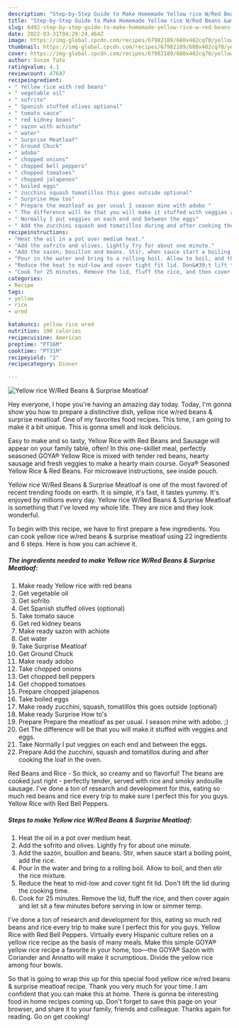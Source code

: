 ```yaml
---
description: "Step-by-Step Guide to Make Homemade Yellow rice W/Red Beans &amp;amp; Surprise Meatloaf"
title: "Step-by-Step Guide to Make Homemade Yellow rice W/Red Beans &amp;amp; Surprise Meatloaf"
slug: 6492-step-by-step-guide-to-make-homemade-yellow-rice-w-red-beans-and-amp-surprise-meatloaf
date: 2022-03-31T04:29:24.464Z
image: https://img-global.cpcdn.com/recipes/67982189/680x482cq70/yellow-rice-wred-beans-surprise-meatloaf-recipe-main-photo.jpg
thumbnail: https://img-global.cpcdn.com/recipes/67982189/680x482cq70/yellow-rice-wred-beans-surprise-meatloaf-recipe-main-photo.jpg
cover: https://img-global.cpcdn.com/recipes/67982189/680x482cq70/yellow-rice-wred-beans-surprise-meatloaf-recipe-main-photo.jpg
author: Susan Tate
ratingvalue: 4.1
reviewcount: 47647
recipeingredient:
- " Yellow rice with red beans"
- " vegetable oil"
- " sofrito"
- " Spanish stuffed olives optional"
- " tomato sauce"
- " red kidney beans"
- " sazon with achiote"
- " water"
- " Surprise Meatloaf"
- " Ground Chuck"
- " adobo"
- " chopped onions"
- " chopped bell peppers"
- " chopped tomatoes"
- " chopped jalapenos"
- " boiled eggs"
- " zucchini squash tomatillos this goes outside optional"
- " Surprise How tos"
- " Prepare the meatloaf as per usual I season mine with adobo "
- " The difference will be that you will make it stuffed with veggies and eggs"
- " Normally I put veggies on each end and between the eggs"
- " Add the zucchini squash and tomatillos during and after cooking the loaf in the oven"
recipeinstructions:
- "Heat the oil in a pot over medium heat."
- "Add the sofrito and olives. Lightly fry for about one minute."
- "Add the sazón, bouillon and beans. Stir, when sauce start a boiling point, add the rice."
- "Pour in the water and bring to a rolling boil. Allow to boil, and then stir the rice mixture."
- "Reduce the heat to mid-low and cover tight fit lid. Don&#39;t lift the lid during the cooking time."
- "Cook for 25 minutes. Remove the lid, fluff the rice, and then cover again and let sit a few minutes before serving in low or simmer temp."
categories:
- Recipe
tags:
- yellow
- rice
- wred

katakunci: yellow rice wred 
nutrition: 198 calories
recipecuisine: American
preptime: "PT16M"
cooktime: "PT31M"
recipeyield: "2"
recipecategory: Dinner

---
```



![Yellow rice W/Red Beans &amp; Surprise Meatloaf](https://img-global.cpcdn.com/recipes/67982189/680x482cq70/yellow-rice-wred-beans-surprise-meatloaf-recipe-main-photo.jpg)

Hey everyone, I hope you're having an amazing day today. Today, I'm gonna show you how to prepare a distinctive dish, yellow rice w/red beans &amp; surprise meatloaf. One of my favorites food recipes. This time, I am going to make it a bit unique. This is gonna smell and look delicious.

Easy to make and so tasty, Yellow Rice with Red Beans and Sausage will appear on your family table, often! In this one-skillet meal, perfectly seasoned GOYA® Yellow Rice is mixed with tender red beans, hearty sausage and fresh veggies to make a hearty main course. Goya® Seasoned Yellow Rice &amp; Red Beans. For microwave instructions, see inside pouch.

Yellow rice W/Red Beans &amp; Surprise Meatloaf is one of the most favored of recent trending foods on earth. It is simple, it's fast, it tastes yummy. It's enjoyed by millions every day. Yellow rice W/Red Beans &amp; Surprise Meatloaf is something that I've loved my whole life. They are nice and they look wonderful.


To begin with this recipe, we have to first prepare a few ingredients. You can cook yellow rice w/red beans &amp; surprise meatloaf using 22 ingredients and 6 steps. Here is how you can achieve it.

<!--inarticleads1-->

##### The ingredients needed to make Yellow rice W/Red Beans &amp; Surprise Meatloaf:

1. Make ready  Yellow rice with red beans
1. Get  vegetable oil
1. Get  sofrito
1. Get  Spanish stuffed olives (optional)
1. Take  tomato sauce
1. Get  red kidney beans
1. Make ready  sazon with achiote
1. Get  water
1. Take  Surprise Meatloaf
1. Get  Ground Chuck
1. Make ready  adobo
1. Take  chopped onions
1. Get  chopped bell peppers
1. Get  chopped tomatoes
1. Prepare  chopped jalapenos
1. Take  boiled eggs
1. Make ready  zucchini, squash, tomatillos this goes outside (optional)
1. Make ready  Surprise How to&#39;s
1. Prepare  Prepare the meatloaf as per usual. I season mine with adobo. ;)
1. Get  The difference will be that you will make it stuffed with veggies and eggs.
1. Take  Normally I put veggies on each end and between the eggs.
1. Prepare  Add the zucchini, squash and tomatillos during and after cooking the loaf in the oven.


Red Beans and Rice - So thick, so creamy and so flavorful! The beans are cooked just right - perfectly tender, served with rice and smoky andouille sausage. I&#39;ve done a ton of research and development for this, eating so much red beans and rice every trip to make sure I perfect this for you guys. Yellow Rice with Red Bell Peppers. 

<!--inarticleads2-->

##### Steps to make Yellow rice W/Red Beans &amp; Surprise Meatloaf:

1. Heat the oil in a pot over medium heat.
1. Add the sofrito and olives. Lightly fry for about one minute.
1. Add the sazón, bouillon and beans. Stir, when sauce start a boiling point, add the rice.
1. Pour in the water and bring to a rolling boil. Allow to boil, and then stir the rice mixture.
1. Reduce the heat to mid-low and cover tight fit lid. Don&#39;t lift the lid during the cooking time.
1. Cook for 25 minutes. Remove the lid, fluff the rice, and then cover again and let sit a few minutes before serving in low or simmer temp.


I&#39;ve done a ton of research and development for this, eating so much red beans and rice every trip to make sure I perfect this for you guys. Yellow Rice with Red Bell Peppers. Virtually every Hispanic culture relies on a yellow rice recipe as the basis of many meals. Make this simple GOYA® yellow rice recipe a favorite in your home, too—the GOYA® Sazón with Coriander and Annatto will make it scrumptious. Divide the yellow rice among four bowls. 

So that is going to wrap this up for this special food yellow rice w/red beans &amp; surprise meatloaf recipe. Thank you very much for your time. I am confident that you can make this at home. There is gonna be interesting food in home recipes coming up. Don't forget to save this page on your browser, and share it to your family, friends and colleague. Thanks again for reading. Go on get cooking!
